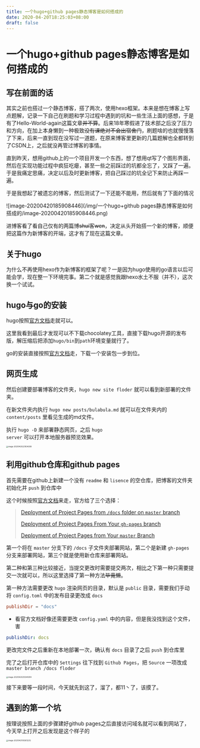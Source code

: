 ```yaml
---
title: 一个hugo+github pages静态博客是如何搭成的
date: 2020-04-20T18:25:03+08:00
draft: false
---
```


# 一个hugo+github pages静态博客是如何搭成的

## 写在前面的话

其实之前也搭过一个静态博客，搭了两次，使用hexo框架。本来是想在博客上写点题解，记录一下自己在刷题和学习过程中遇到的坑和一些生活上面的感想，于是有了Hello-World-again这篇文章~~并不算~~。后来18年寒假进了技术部之后没了压力和方向，在加上本身懒到一种极致~~没有课绝对不会出宿舍门~~，刷题啥的也就慢慢落了下来，后来一直到现在没写过一道题，在原来博客里更新的几篇题解也全都转到了CSDN上，之后就没再管过博客的事情。

直到昨天，想用github上的一个项目开发一个东西，想了想用qt写了个图形界面，然后在实现功能过程中疯狂吃瘪，甚至一些之前踩过的坑都全忘了，又踩了一遍。于是我痛定思痛，决定以后及时更新博客，把自己踩过的坑全记下来防止再踩一遍。

于是我想起了被遗忘的博客，然后测试了一下还能不能用，然后就有了下面的情况

![image-20200420185908446](/img/一个hugo+github pages静态博客是如何搭成的/image-20200420185908446.png)

进博客看了看自己仅有的两篇博~~shui~~客~~wen~~，决定从头开始搭一个新的博客，顺便把这篇作为新博客的开端，这才有了现在这篇文章。

## 关于hugo

为什么不再使用hexo作为新博客的框架了呢？一是因为hugo使用的go语言以后可能会学，现在整一下环境完事。第二个就是感觉我跟hexo水土不服（并不），这次换一个试试。

## hugo与go的安装

hugo按照[官方文档](https://gohugo.io/getting-started/installing)走就可以。

这里我看到最后才发现可以不下载chocolatey工具，直接下载hugo开源的发布版，解压缩后把添加<code>hugo/bin</code>到<code>path</code>环境变量就行了。

go的安装直接按照[官方文档](https://golang.org/doc/install)走，下载一个安装包一步到位。

## 网页生成

然后创建要部署博客的文件夹，`hugo new site floder` 就可以看到新部署的文件夹。

在新文件夹内执行 `hugo new posts/bulabula.md` 就可以在文件夹内的 `content/posts` 里看见生成的md文件。

执行 <code>hugo -D</code> 来部署静态网页，之后 <code>hugo server</code> 可以打开本地服务器预览效果。

<img src="/img/一个hugo+github pages静态博客是如何搭成的/image-20200420221834299.png" alt="image-20200420221834299" style="zoom: 33%;" />

## 利用github仓库和github pages

首先需要在github上新建一个没有 `readme` 和 `lisence` 的空仓库，把博客的文件夹初始化并 `push` 到仓库中

这个时候按照[官方文档](https://gohugo.io/hosting-and-deployment/hosting-on-github/)来走，官方给了三个选择：

> [Deployment of Project Pages from `/docs` folder on `master` branch](https://gohugo.io/hosting-and-deployment/hosting-on-github/#deployment-of-project-pages-from-docs-folder-on-master-branch)
>
> [Deployment of Project Pages From Your `gh-pages` branch](https://gohugo.io/hosting-and-deployment/hosting-on-github/#deployment-of-project-pages-from-your-gh-pages-branch)
>
> [Deployment of Project Pages from Your `master` Branch](https://gohugo.io/hosting-and-deployment/hosting-on-github/#deployment-of-project-pages-from-your-master-branch)

第一个将在 `master` 分支下的 `/docs` 子文件夹部署网站，第二个是新建 `gh-pages` 分支来部署网站，第三个就是使用新仓库来部署网站。

第二种和第三种比较接近，当提交更改时需要提交两次，相比之下第一种只需要提交一次就可以，所以这里选择了第一种方法~~毕竟懒~~。

第一种方法需要更改 `hugo` 渲染网页的目录，默认是 `public` 目录，需要我们手动将 `config.toml` 中的发布目录更改成 `docs`

```toml
publishDir = "docs"
```

* 看官方文档好像还需要更改 `config.yaml` 中的内容，但是我没找到这个文件，害

```yaml
publishDir: docs
```

更改完文件之后重新在本地部署一次，确认有 `docs` 目录了之后 `push` 到仓库里

完了之后打开仓库中的 `Settings` 往下找到 `Github Pages`，把 `Source` 一项改成 `master branch /docs floder`

<img src="/img/一个hugo+github pages静态博客是如何搭成的/image-20200420225945814.png" alt="image-20200420255945814" style="zoom: 33%;" />

接下来要等一段时间，今天就先到这了，溜了，都11丶了，该摸了。

## 遇到的第一个坑

按理说按照上面的步骤建好github pages之后直接访问域名就可以看到网站了，今天早上打开之后发现是这个样子的

<img src="/img/一个hugo+github pages静态博客是如何搭成的/image-20200421093612212.png" alt="image-20200421093612212" style="zoom:33%;" />

